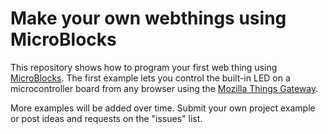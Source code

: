 # Make your own webthings using MicroBlocks

This repository shows how to program your first web thing using [MicroBlocks](http://microblocks.fun). 
The first example lets you control the built-in LED on a microcontroller board from any browser using 
the [Mozilla Things Gateway](https://iot.mozilla.org). 

More examples will be added over time. Submit your own project example or post ideas and requests 
on the "issues" list.


